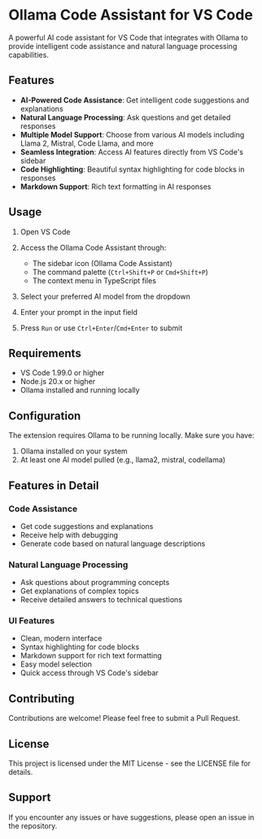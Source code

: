 # Ollama Code Assistant for VS Code

A powerful AI code assistant for VS Code that integrates with Ollama to provide intelligent code assistance and natural language processing capabilities.

## Features

* **AI-Powered Code Assistance**: Get intelligent code suggestions and explanations
* **Natural Language Processing**: Ask questions and get detailed responses
* **Multiple Model Support**: Choose from various AI models including Llama 2, Mistral, Code Llama, and more
* **Seamless Integration**: Access AI features directly from VS Code's sidebar
* **Code Highlighting**: Beautiful syntax highlighting for code blocks in responses
* **Markdown Support**: Rich text formatting in AI responses

## Usage

1. Open VS Code
2. Access the Ollama Code Assistant through:
   - The sidebar icon (Ollama Code Assistant)
   - The command palette (`Ctrl+Shift+P` or `Cmd+Shift+P`)
   - The context menu in TypeScript files

3. Select your preferred AI model from the dropdown
4. Enter your prompt in the input field
5. Press `Run` or use `Ctrl+Enter`/`Cmd+Enter` to submit

## Requirements

* VS Code 1.99.0 or higher
* Node.js 20.x or higher
* Ollama installed and running locally

## Configuration

The extension requires Ollama to be running locally. Make sure you have:
1. Ollama installed on your system
2. At least one AI model pulled (e.g., llama2, mistral, codellama)

## Features in Detail

### Code Assistance
- Get code suggestions and explanations
- Receive help with debugging
- Generate code based on natural language descriptions

### Natural Language Processing
- Ask questions about programming concepts
- Get explanations of complex topics
- Receive detailed answers to technical questions

### UI Features
- Clean, modern interface
- Syntax highlighting for code blocks
- Markdown support for rich text formatting
- Easy model selection
- Quick access through VS Code's sidebar

## Contributing

Contributions are welcome! Please feel free to submit a Pull Request.

## License

This project is licensed under the MIT License - see the LICENSE file for details.

## Support

If you encounter any issues or have suggestions, please open an issue in the repository.
